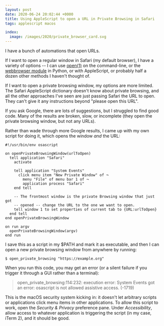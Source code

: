 ```yaml
---
layout: post
date: 2020-06-24 20:02:44 +0000
title: Using AppleScript to open a URL in Private Browsing in Safari
tags: applescript macos

index:
  image: /images/2020/private_browser_card.svg
---
```


I have a bunch of automations that open URLs.

If I want to open a regular window in Safari (my default browser), I have a variety of options -- I can use [open(1)](https://linux.die.net/man/1/open) on the command-line, or the [webbrowser module](https://docs.python.org/3/library/webbrowser.html) in Python, or with AppleScript, or probably half a dozen other methods I haven't thought of.

If I want to open a private browsing window, my options are more limited.
The Safari AppleScript dictionary doesn't know about private browsing, and all the other approaches I've seen are just passing Safari the URL to open.
They can't give it any instructions beyond "please open this URL".

If you ask Google, there are lots of suggestions, but I struggled to find good code.
Many of the results are broken, slow, or incomplete (they open the private browsing window, but not any URLs).

Rather than wade through more Google results, I came up with my own script for doing it, which opens the window *and* the URL:

```applescript
#!/usr/bin/env osascript

on openPrivateBrowsingWindow(urlToOpen)
  tell application "Safari"
    activate

    tell application "System Events"
      click menu item "New Private Window" of ¬
        menu "File" of menu bar 1 of ¬
        application process "Safari"
    end tell

    -- The frontmost window is the private Browsing window that just got
    -- opened -- change the URL to the one we want to open.
    tell window 1 to set properties of current tab to {URL:urlToOpen}
  end tell
end openPrivateBrowsingWindow

on run argv
  openPrivateBrowsingWindow(argv)
end run
```

I save this as a script in my $PATH and mark it as executable, and then I can open a new private browsing window from anywhere by running:

```console
$ open_private_browsing "https://example.org"
```

When you run this code, you may get an error (or a silent failure if you trigger it through a GUI rather than a terminal):

> open_private_browsing:114:232: execution error: System Events got an error: osascript is not allowed assistive access. (-1719)

This is the macOS security system kicking in: it doesn't let arbitrary scripts or applications click menu items in other applications.
To allow this script to work, open the *Security & Privacy* preference pane.
Under *Accessibility*, allow access to whatever application is triggering the script (in my case, iTerm 2), and it should be good.
